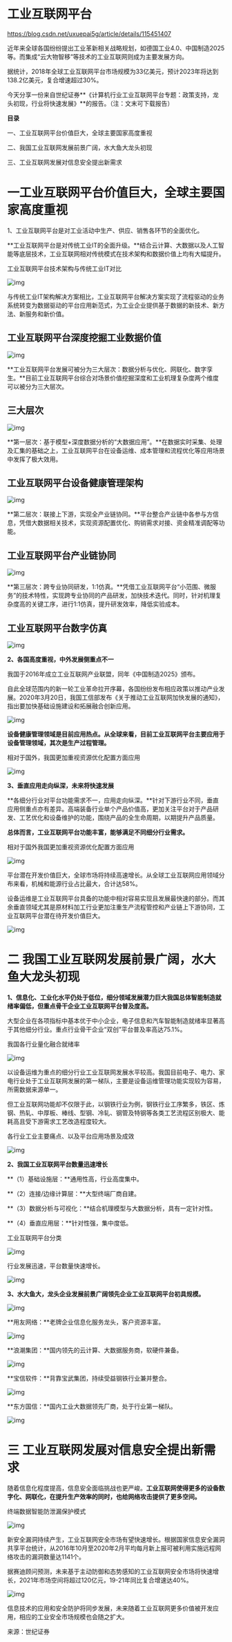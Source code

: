 # 工业互联网平台

https://blog.csdn.net/uxuepai5g/article/details/115451407

近年来全球各国纷纷提出工业革新相关战略规划，如德国工业4.0、中国制造2025等。而集成“云大物智移”等技术的工业互联网则成为主要发展方向。

据统计，2018年全球工业互联网平台市场规模为33亿美元，预计2023年将达到138.2亿美元，复合增速超过30%。

今天分享一份来自世纪证券**《计算机行业工业互联网平台专题：政策支持，龙头初现，行业将快速发展》**的报告。（注：文末可下载报告）

**目录**

一、工业互联网平台价值巨大，全球主要国家高度重视

二、我国工业互联网发展前景广阔，水大鱼大龙头初现

三、工业互联网发展对信息安全提出新需求

# 一工业互联网平台价值巨大，全球主要国家高度重视

1、工业互联网平台是对工业活动中生产、供应、销售各环节的全面优化。

**工业互联网平台是对传统工业IT的全面升级。**结合云计算、大数据以及人工智能等底层技术，工业互联网相对传统模式在技术架构和数据价值上均有大幅提升。

工业互联网平台技术架构与传统工业IT对比

![img](https://img-blog.csdnimg.cn/img_convert/808e6be5f1397e227107bc3dfc9804cb.png)

与传统工业IT架构解决方案相比，工业互联网平台解决方案实现了流程驱动的业务系统转变为数据驱动的平台应用新范式，为工业企业提供基于数据的新技术、新方法、新服务和新价值。

## 工业互联网平台深度挖掘工业数据价值

![img](https://img-blog.csdnimg.cn/img_convert/4d08ed127d431575e39e6c3419b1293c.png)

**工业互联网平台发展可被分为三大层次：数据分析与优化、网联化、数字孪生。**目前工业互联网平台综合对场景价值挖掘深度和工业机理复杂度两个维度可以被分为三大层次。

## 三大层次

![img](https://img-blog.csdnimg.cn/img_convert/dd19869e924e3053e83912a2de32a88c.png)

**第一层次：基于模型+深度数据分析的“大数据应用”。**在数据实时采集、处理及汇集的基础之上，工业互联网平台在设备运维、成本管理和流程优化等应用场景中发挥了极大效用。

## 工业互联网平台设备健康管理架构

![img](https://img-blog.csdnimg.cn/img_convert/4107c24e259fdc87e50d9c52244bfe78.png)

**第二层次：联接上下游，实现全产业链协同。**平台整合产业链中各参与方信息，凭借大数据相关技术，实现资源配置优化、购销需求对接、资金精准调配等功能。

## 工业互联网平台产业链协同

![img](https://img-blog.csdnimg.cn/img_convert/b9b4d941ddba7ca53056d0836b8601bc.png)

**第三层次：跨专业协同研发，1:1仿真。**凭借工业互联网平台“小范围、微服务”的技术特性，实现跨专业协同的产品研发，加快技术迭代。同时，针对机理复杂度高的关键工序，进行1:1仿真，提升研发效率，降低实验成本。

## 工业互联网平台数字仿真

![img](https://img-blog.csdnimg.cn/img_convert/f809fdf993ebb6d47f70de57f18d7437.png)

**2、各国高度重视，中外发展侧重点不一**

我国于2016年成立工业互联网产业联盟，同年《中国制造2025》颁布。

自此全球范围内的新一轮工业革命拉开序幕，各国纷纷发布相应政策以推动产业发展。2020年3月20日，我国工信部发布《关于推动工业互联网加快发展的通知》，指出要加快基础设施建设和拓展融合创新应用。

![img](https://img-blog.csdnimg.cn/img_convert/8e2ba741ec1e79ddc63687fbc8aa9c19.png)

**设备健康管理领域是目前应用热点。从全球来看，目前工业互联网平台主要应用于设备管理领域，其次是生产过程管理。**

相对于国外，我国更加重视资源优化配置方面应用

![img](https://img-blog.csdnimg.cn/img_convert/7bcc9437678b52862a0de27b6d56c16d.png)

**3、垂直应用走向纵深，未来将快速发展**

**各细分行业对平台功能需求不一，应用走向纵深。**针对下游行业不同，垂直应用侧重点亦有差异。高端装备行业单个产品价值高，更加关注平台对于产品研发、工艺优化和设备维护的功能，围绕产品的全生命周期，以期提升产品质量。

**总体而言，工业互联网平台功能丰富，能够满足不同细分行业需求。**

相对于国外我国更加重视资源优化配置方面应用

![img](https://img-blog.csdnimg.cn/img_convert/5c83a8c14e3637037efae6d9a3f60c42.png)

平台潜在开发价值巨大，全球市场将持续高速增长。从全球工业互联网应用领域分布来看，机械和能源行业占比最大，合计达58%。

设备运维是工业互联网平台具备的功能中相对容易实现且发展最快速的部分。而其余垂直领域尤其是原材料加工行业更加注重生产流程管控和产业链上下游协同，工业互联网平台潜在待开发价值巨大。

![img](https://img-blog.csdnimg.cn/img_convert/101fc21e2c8564e5b6bc3f073afbacb8.png)

# 二 我国工业互联网发展前景广阔，水大鱼大龙头初现

**1、信息化、工业化水平仍处于低位，细分领域发展潜力巨大我国总体智能制造就绪率偏低，但重点骨干企业工业互联网平台普及度高。**

大型企业在各项指标中基本优于中小企业，电子信息和汽车智能制造就绪率显著高于其他细分行业。重点行业骨干企业“双创”平台普及率高达75.1%。

我国各行业量化融合就绪率

![img](https://img-blog.csdnimg.cn/img_convert/9779a3fd29eda04bd47be9fa4ee9df07.png)

以设备运维为重点的细分行业工业互联网发展水平较高。我国目前电子、电力、家电行业处于工业互联网发展的第一梯队，主要是设备运维管理功能实现较为容易，所需数据来源单一。

但工业互联网功能却不仅限于此，以钢铁行业为例，钢铁行业工序繁多，铁区、炼钢、热轧、中厚板、棒线、型钢、冷轧、钢管及特钢等各类工艺流程区别极大、能耗高且受下游需求工艺改造程度较大。

各行业工业主要痛点、以及平台应用场景及成效

![img](https://img-blog.csdnimg.cn/img_convert/d6520becb552954a03502ca28e1b9f8a.png)

**2、我国工业互联网平台数量迅速增长**

**（1）基础设施层：**通用性高，行业高度集中。

**（2）连接/边缘计算层：**大型终端厂商自建。

**（3）数据分析与可视化：**结合机理模型与大数据分析，具有一定针对性。

**（4）垂直应用层：**针对性强，集中度低。

工业互联网平台分类

![img](https://img-blog.csdnimg.cn/img_convert/b86206d8e442bddf79b50e778314ab50.png)

行业发展迅速，平台数量快速增长。

![img](https://img-blog.csdnimg.cn/img_convert/101f5f9d815c7b989656078fe835ab31.png)

**3、水大鱼大，龙头企业发展前景广阔领先企业工业互联网平台初具规模。**

![img](https://img-blog.csdnimg.cn/img_convert/50d8a4584566f05f3a35dcdb530393a7.png)

**用友网络：**老牌企业信息化服务龙头，客户资源丰富。

![img](https://img-blog.csdnimg.cn/img_convert/00506566fc317765e799fd92a5e6072b.png)

**浪潮集团：**国内领先的云计算、大数据服务商，软硬件兼备。

![img](https://img-blog.csdnimg.cn/img_convert/5eb343596e95ed46979161b12c8b9c7d.png)

**宝信软件：**背靠宝武集团，持续受益钢铁行业兼并整合。

![img](https://img-blog.csdnimg.cn/img_convert/ee11193999c3b5a2e6858deec8cbbba8.png)

**东方国信：**国内工业大数据领先厂商，处于行业第一梯队。

![img](https://img-blog.csdnimg.cn/img_convert/fd5b1f47f8f0ce72d10f453bc304e487.png)

# 三 工业互联网发展对信息安全提出新需求

随着信息化程度提高，信息安全面临挑战也更严峻。**工业互联网使得更多的设备数字化、网联化，在提升生产效率的同时，也给网络攻击提供了更多空间。**

终端数据智能防泄漏保护模式

![img](https://img-blog.csdnimg.cn/img_convert/e13af34f2ef5f906e16b495b1d646c44.png)

新安全漏洞持续产生，工业互联网安全市场有望快速增长。根据国家信息安全漏洞共享平台统计，从2016年10月至2020年2月平均每月新上报可被利用实施远程网络攻击的漏洞数量达1141个。

据赛迪顾问预测，未来基于主动防御和态势感知的工业互联网安全市场将快速增长，2021年市场空间将超过120亿元，19-21年同比复合增速达40%。

![img](https://img-blog.csdnimg.cn/img_convert/5f3cb59a4ff48dd47757d2031904a2f7.png)

信息技术的应用和安全防护将同步发展，未来随着工业互联网更多价值被开发应用，相应的工业安全市场规模也会随之扩大。

来源：世纪证券